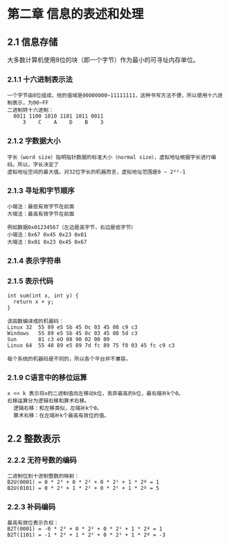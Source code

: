 # 第二章 信息的表述和处理
## 2.1 信息存储  
  大多数计算机使用8位的块（即一个字节）作为最小的可寻址内存单位。
  ### 2.1.1 十六进制表示法  
    一个字节由8位组成，他的值域是00000000~11111111，这种书写方法不便，所以使用十六进制表示，为00~FF  
    二进制转十六进制：  
      0011 1100 1010 1101 1011 0011  
         3    C    A    D    B    3
  ### 2.1.2 字数据大小
    字长（word size）指明指针数据的标准大小（normal size），虚拟地址根据字长进行编码。所以，字长决定了  
    虚拟地址空间的最大值。对32位字长的机器而言，虚拟地址范围是0 ~ 2³²-1
  ### 2.1.3 寻址和字节顺序
    小端法：最低有效字节在前面
    大端法：最高有效字节在前面

    例如数据0x01234567（左边是高字节，右边是低字节）
    小端法：0x67 0x45 0x23 0x01
    大端法：0x01 0x23 0x45 0x67
  ### 2.1.4 表示字符串
  ### 2.1.5 表示代码
    int sum(int x, int y) {
      return x + y;
    }
    
    该函数编译成的机器码：
    Linux 32  55 89 e5 Sb 45 Oc 03 45 08 c9 c3
    Windows   55 89 e5 Sb 45 Oc 03 45 08 5d c3
    Sun       81 c3 eO 08 90 02 00 09
    Linux 64  55 48 89 e5 89 7d fc 89 75 f8 03 45 fc c9 c3
    
    每个系统的机器码是不同的，所以各个平台并不兼容。
  ### 2.1.9 C语言中的移位运算
    x << k 表示将x的二进制值向左移动k位，丢弃最高的k位，最右端补k个0。
    右移运算分为逻辑右移和算术右移。
      逻辑右移：和左移类似，左端补k个0。
      算术右移：在左端补k个最高有效位的值。

## 2.2 整数表示  
  ### 2.2.2 无符号数的编码
    二进制位到十进制整数的映射：
    B2U(0001) = 0 * 2³ + 0 * 2² + 0 * 2¹ + 1 * 2º = 1
    B2U(0101) = 0 * 2³ + 1 * 2² + 0 * 2¹ + 1 * 2º = 5
  ### 2.2.3 补码编码
    最高有效位表示负权：
    B2T(0001) = -0 * 2³ + 0 * 2² + 0 * 2¹ + 1 * 2º = 1
    B2T(1101) = -1 * 2³ + 1 * 2² + 0 * 2¹ + 1 * 2º = -3
    